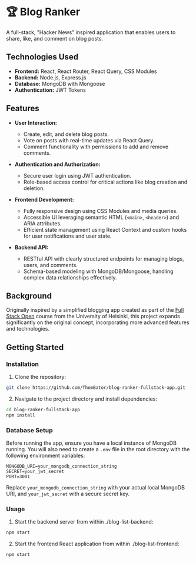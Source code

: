 # 🏆 Blog Ranker

A full-stack, "Hacker News" inspired application that enables users to share, like, and comment on blog posts.

## Technologies Used
- **Frontend:** React, React Router, React Query, CSS Modules
- **Backend:** Node.js, Express.js
- **Database:** MongoDB with Mongoose
- **Authentication:** JWT Tokens

## Features

- **User Interaction:**
  - Create, edit, and delete blog posts.
  - Vote on posts with real-time updates via React Query.
  - Comment functionality with permissions to add and remove comments.

- **Authentication and Authorization:**
  - Secure user login using JWT authentication.
  - Role-based access control for critical actions like blog creation and deletion.

- **Frontend Development:**
  - Fully responsive design using CSS Modules and media queries.
  - Accessible UI leveraging semantic HTML (`<main>`, `<header>`) and ARIA attributes.
  - Efficient state management using React Context and custom hooks for user notifications and user state.

- **Backend API:**
  - RESTful API with clearly structured endpoints for managing blogs, users, and comments.
  - Schema-based modeling with MongoDB/Mongoose, handling complex data relationships effectively.

## Background

Originally inspired by a simplified blogging app created as part of the [Full Stack Open](https://fullstackopen.com/en/) course from the University of Helsinki, this project expands significantly on the original concept, incorporating more advanced features and technologies.

## Getting Started

### Installation

1. Clone the repository:
```bash
git clone https://github.com/ThomBator/blog-ranker-fullstack-app.git
```

2. Navigate to the project directory and install dependencies:
```bash
cd blog-ranker-fullstack-app
npm install
```

### Database Setup

Before running the app, ensure you have a local instance of MongoDB running. You will also need to create a `.env` file in the root directory with the following environment variables:

```env
MONGODB_URI=your_mongodb_connection_string
SECRET=your_jwt_secret
PORT=3001
```

Replace `your_mongodb_connection_string` with your actual local MongoDB URI, and `your_jwt_secret` with a secure secret key.



### Usage

1. Start the backend server from within ./blog-list-backend:
```bash
npm start
```

2. Start the frontend React application from within ./blog-list-frontend:
```bash
npm start



